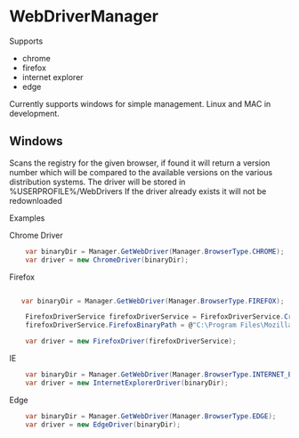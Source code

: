﻿# WebDriverManager

Supports

* chrome
* firefox
* internet explorer
* edge

Currently supports windows for simple management.
Linux and MAC in development.

## Windows
Scans the registry for the given browser, if found it will return a version number which will be compared to the available versions on the various distribution systems.
The driver will be stored in %USERPROFILE%/WebDrivers 
If the driver already exists it will not be redownloaded

Examples

Chrome Driver
```csharp
    var binaryDir = Manager.GetWebDriver(Manager.BrowserType.CHROME);
    var driver = new ChromeDriver(binaryDir);
```

Firefox
```csharp

   var binaryDir = Manager.GetWebDriver(Manager.BrowserType.FIREFOX);

    FirefoxDriverService firefoxDriverService = FirefoxDriverService.CreateDefaultService(binaryDir);
    firefoxDriverService.FirefoxBinaryPath = @"C:\Program Files\Mozilla Firefox\firefox.exe";

    var driver = new FirefoxDriver(firefoxDriverService);
```

IE
```csharp
    var binaryDir = Manager.GetWebDriver(Manager.BrowserType.INTERNET_EXPLORER);
    var driver = new InternetExplorerDriver(binaryDir);
```

Edge
```csharp
    var binaryDir = Manager.GetWebDriver(Manager.BrowserType.EDGE);
    var driver = new EdgeDriver(binaryDir);
```